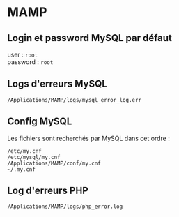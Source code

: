 # MAMP

## Login et password MySQL par défaut

user : `root`  
password : `root`  

## Logs d'erreurs MySQL

    /Applications/MAMP/logs/mysql_error_log.err

## Config MySQL

Les fichiers sont recherchés par MySQL dans cet ordre :

    /etc/my.cnf
    /etc/mysql/my.cnf
    /Applications/MAMP/conf/my.cnf
    ~/.my.cnf

## Log d'erreurs PHP

    /Applications/MAMP/logs/php_error.log

